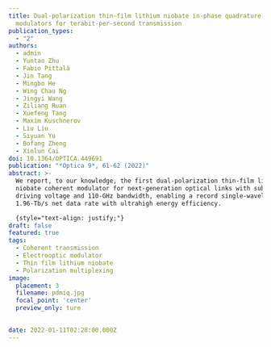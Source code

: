```yaml
---
title: Dual-polarization thin-film lithium niobate in-phase quadrature
  modulators for terabit-per-second transmission
publication_types:
  - "2"
authors:
  - admin
  - Yuntao Zhu
  - Fabio Pittalà
  - Jin Tang
  - Mingbo He
  - Wing Chau Ng
  - Jingyi Wang
  - Ziliang Ruan
  - Xuefeng Tang
  - Maxim Kuschnerov
  - Liu Liu
  - Siyuan Yu
  - Bofang Zheng
  - Xinlun Cai
doi: 10.1364/OPTICA.449691
publication: "*Optica 9*, 61-62 (2022)"
abstract: >-
  We report, to our knowledge, the first dual-polarization thin-film lithium
  niobate coherent modulator for next-generation optical links with sub-1-V
  driving voltage and 110-GHz bandwidth, enabling a record single-wavelength
  1.96-Tb/s net data rate with ultrahigh energy efficiency. 

  {style="text-align: justify;"}
draft: false
featured: true
tags:
  - Coherent transmission
  - Electrooptic modulator
  - Thin film lithium niobate
  - Polarization multiplexing
image:
  placement: 3
  filename: pdmiq.jpg
  focal_point: 'center'
  preview_only: ture
  

date: 2022-01-11T02:28:00.000Z
---
```

